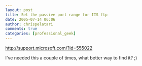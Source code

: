 ```yaml
---
layout: post
title: Set the passive port range for IIS ftp
date: 2005-07-14 06:06
author: chrispelatari
comments: true
categories: [professional_geek]
---
```


<p><a href="http://support.microsoft.com/?id=555022">http://support.microsoft.com/?id=555022</a></p>
<p>I've needed this a couple of times, what better way to find it? 
;)</p>

